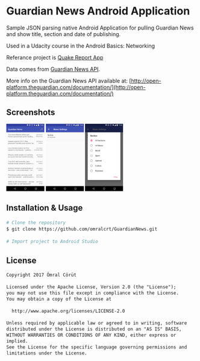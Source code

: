 # Guardian News Android Application

Sample JSON parsing native Android Application for pulling Guardian News and show title, section and date of publishing.

Used in a Udacity course in the Android Basics: Networking

Referance project is [Quake Report App](https://github.com/udacity/ud843-QuakeReport)

Data comes from [Guardian News API](https://content.guardianapis.com/search?api-key=b36b5eaf-651c-4d40-9a18-97d0acb68793).

More info on the Guardian News API available at: [http://open-platform.theguardian.com/documentation/](http://open-platform.theguardian.com/documentation/)

## Screenshots
<img src="screenshots/gn_screenshot_1.png" width="20%"> <img src="screenshots/gn_screenshot_2.png" width="20%"> <img src="screenshots/gn_screenshot_3.png" width="20%">

## Installation & Usage
```bash
# Clone the repository
$ git clone https://github.com/omralcrt/GuardianNews.git

# Import project to Android Studio
```
## License

	Copyright 2017 Ömral Cörüt

    Licensed under the Apache License, Version 2.0 (the "License");
    you may not use this file except in compliance with the License.
    You may obtain a copy of the License at

      http://www.apache.org/licenses/LICENSE-2.0

    Unless required by applicable law or agreed to in writing, software
    distributed under the License is distributed on an "AS IS" BASIS,
    WITHOUT WARRANTIES OR CONDITIONS OF ANY KIND, either express or implied.
    See the License for the specific language governing permissions and
    limitations under the License.
